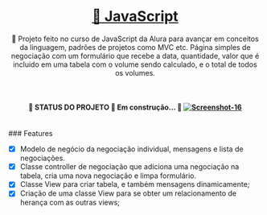 <h1 align="center">
    <a href="https://pt-br.reactjs.org/">🔗 JavaScript </a>
</h1>
<p align="center">
  🚀 Projeto feito no curso de JavaScript da Alura para avançar em conceitos da linguagem, padrões de projetos como MVC etc. Página simples de negociação com um formulário que      recebe a data, quantidade, valor que é incluido em uma tabela com o volume sendo calculado, e o total de todos os volumes.  
</p>
</br>
<h4 align="center"> 
	🚧  STATUS DO PROJETO 🚀 Em construção...  🚧
	<a href="https://ibb.co/rZ8dNQc"><img src="https://i.ibb.co/brwbD62/Screenshot-16.png" alt="Screenshot-16" border="0"></a>

</h4>





</br>
### Features

- [x] Modelo de negócio da negociação individual, mensagens e lista de negociações.
- [x] Classe controller de negociação que adiciona uma negociação na tabela, cria uma nova negociação e limpa formulário.
- [x] Classe View para criar tabela, e também mensagens dinamicamente;
- [x] Criação de uma classe View para se obter um relacionamento de herança com as outras views; 
